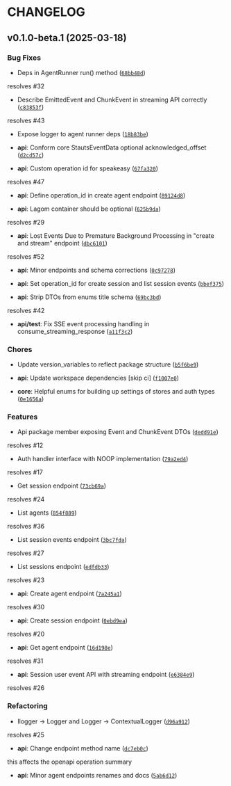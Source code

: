 # CHANGELOG


## v0.1.0-beta.1 (2025-03-18)

### Bug Fixes

- Deps in AgentRunner run() method
  ([`68bb48d`](https://github.com/flux0-ai/flux0/commit/68bb48d1cc825f67fac8c47826fb0717cd8d4045))

resolves #32

- Describe EmittedEvent and ChunkEvent in streaming API correctly
  ([`c83853f`](https://github.com/flux0-ai/flux0/commit/c83853fca28c1e115fb6cde08fcc4c2c29b8f94e))

resolves #43

- Expose logger to agent runner deps
  ([`18b83be`](https://github.com/flux0-ai/flux0/commit/18b83be7938cde2fc75c09f1de1767c1f6b45b94))

- **api**: Conform core StautsEventData optional acknowledged_offset
  ([`d2cd57c`](https://github.com/flux0-ai/flux0/commit/d2cd57cd73ed7d759f56abf2210347a97bb06765))

- **api**: Custom operation id for speakeasy
  ([`67fa320`](https://github.com/flux0-ai/flux0/commit/67fa3200016abc4f046175faeff576d3146bfaa6))

resolves #47

- **api**: Define operation_id in create agent endpoint
  ([`89124d8`](https://github.com/flux0-ai/flux0/commit/89124d8a0aee7d0d57e095700f6b06c4561cb8aa))

- **api**: Lagom container should be optional
  ([`625b9da`](https://github.com/flux0-ai/flux0/commit/625b9dafbae9e324328396b67b600a19285f2c40))

resolves #29

- **api**: Lost Events Due to Premature Background Processing in "create and stream" endpoint
  ([`dbc6101`](https://github.com/flux0-ai/flux0/commit/dbc6101fc38e856c0818f199e2b982c2fbc6a17a))

resolves #52

- **api**: Minor endpoints and schema corrections
  ([`0c97278`](https://github.com/flux0-ai/flux0/commit/0c972785f5f7576caf4505a46e633ef151ee81a9))

- **api**: Set operation_id for create session and list session events
  ([`bbef375`](https://github.com/flux0-ai/flux0/commit/bbef375984248c57e3c529de5e6760bccb9fe974))

- **api**: Strip DTOs from enums title schema
  ([`69bc3bd`](https://github.com/flux0-ai/flux0/commit/69bc3bdbac04598e09f9a5ad4f97451184c73ede))

resolves #42

- **api/test**: Fix SSE event processing handling in consume_streaming_response
  ([`a11f3c2`](https://github.com/flux0-ai/flux0/commit/a11f3c2329f7c1e7abe7204b1a51427248774ab8))

### Chores

- Update version_variables to reflect package structure
  ([`b5f6be9`](https://github.com/flux0-ai/flux0/commit/b5f6be9f1c294a2cf20335b392fb8da51d0982d6))

- **api**: Update workspace dependencies [skip ci]
  ([`f1007e0`](https://github.com/flux0-ai/flux0/commit/f1007e08b977e729f63eaa92a68c4fc4df26eb75))

- **core**: Helpful enums for building up settings of stores and auth types
  ([`0e1656a`](https://github.com/flux0-ai/flux0/commit/0e1656ade224ef85c0f7276ad167b29d55e85bbd))

### Features

- Api package member exposing Event and ChunkEvent DTOs
  ([`dedd91e`](https://github.com/flux0-ai/flux0/commit/dedd91ef10065e583efaf3e6ddfeddb352748da8))

resolves #12

- Auth handler interface with NOOP implementation
  ([`79a2ed4`](https://github.com/flux0-ai/flux0/commit/79a2ed45134fd111b8ddc4c3817a21da0f12582e))

resolves #17

- Get session endpoint
  ([`73cb69a`](https://github.com/flux0-ai/flux0/commit/73cb69abcc9da3793bbcc3b0dd38d9606fb7c162))

resolves #24

- List agents
  ([`854f889`](https://github.com/flux0-ai/flux0/commit/854f8891b83cbf196b7ff476091da80268751508))

resolves #36

- List session events endpoint
  ([`3bc7fda`](https://github.com/flux0-ai/flux0/commit/3bc7fda1625ef2c0f8bdacb958f90b714f10ccdf))

resolves #27

- List sessions endpoint
  ([`edfdb33`](https://github.com/flux0-ai/flux0/commit/edfdb33a6b9de83a8e5c4b0abef5d29cfccf1c6c))

resolves #23

- **api**: Create agent endpoint
  ([`7a245a1`](https://github.com/flux0-ai/flux0/commit/7a245a11540b9b692b4723bead9d15a866be1e57))

resolves #30

- **api**: Create session endpoint
  ([`0ebd9ea`](https://github.com/flux0-ai/flux0/commit/0ebd9eaf09aca79d27329b7f7b827af93612a441))

resolves #20

- **api**: Get agent endpoint
  ([`16d198e`](https://github.com/flux0-ai/flux0/commit/16d198ed72bb7c6e567a7b7f2c0472ed976aa426))

resolves #31

- **api**: Session user event API with streaming endpoint
  ([`e6384e9`](https://github.com/flux0-ai/flux0/commit/e6384e95cf7a353de5d33857b5eddf271c6e57af))

resolves #26

### Refactoring

- Ilogger -> Logger and Logger -> ContextualLogger
  ([`d96a912`](https://github.com/flux0-ai/flux0/commit/d96a912245bc8fe7c8105aa35dfd36c1eddf0470))

resolves #25

- **api**: Change endpoint method name
  ([`dc7eb0c`](https://github.com/flux0-ai/flux0/commit/dc7eb0c57e898c508f44420fd250d400d283b789))

this affects the openapi operation summary

- **api**: Minor agent endpoints renames and docs
  ([`5ab6d12`](https://github.com/flux0-ai/flux0/commit/5ab6d128bdfdb8bc5874a4b028cfabbf6c0ae3a2))
